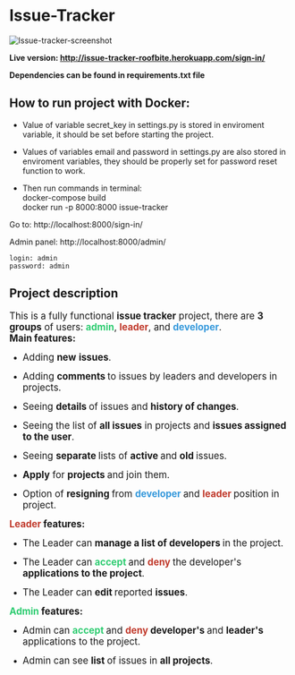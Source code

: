 # Issue-Tracker
![Issue-tracker-screenshot](https://user-images.githubusercontent.com/85451799/132257394-008c47b4-1aa6-4219-9ed1-00a11ed195c4.png)

**Live version: http://issue-tracker-roofbite.herokuapp.com/sign-in/**

**Dependencies can be found in requirements.txt file**

## How to run project with Docker: <br>

- Value of variable secret_key in settings.py is stored in enviroment variable, it should be set before starting the project.
- Values of variables email and password in settings.py are also stored in enviroment variables, they should be properly set for password reset function to work.

- Then run commands in terminal: <br>
docker-compose build  <br>
docker run -p 8000:8000 issue-tracker

Go to: http://localhost:8000/sign-in/

Admin panel: http://localhost:8000/admin/

    login: admin
    password: admin


## Project description

<p><span style="font-size:1.2em">This is a fully functional <strong>issue tracker</strong> project, there are
            <strong>3
                groups</strong> of users: <span style="color:#2ecc71"><strong>admin</strong></span>, <span
                style="color:#c0392b"><strong>leader</strong></span>, and <span
                style="color:#3498db"><strong>developer</strong></span>.<br /><strong>Main features:</strong></span></p>
    <ul>
        <li>
            <p><span style="font-size:1.2em">Adding <strong>new</strong> <strong>issues</strong>.</span></p>
        </li>
        <li>
            <p><span style="font-size:1.2em">Adding <strong>comments </strong>to issues by leaders and developers in
                    projects.</span></p>
        </li>
        <li>
            <p><span style="font-size:1.2em">Seeing <strong>details </strong>of issues and <strong>history of
                        changes</strong>.</span></p>
        </li>
        <li>
            <p><span style="font-size:1.2em">Seeing the list of <strong>all issues</strong> in projects and <strong>issues
                        assigned to the user</strong>.</span></p>
        </li>
        <li>
            <p><span style="font-size:1.2em">Seeing <strong>separate </strong>lists of <strong>active </strong>and
                    <strong>old </strong>issues.</span></p>
        </li>
        <li>
            <p><span style="font-size:1.2em"><strong>Apply</strong> for <strong>projects </strong>and join them.</span>
            </p>
        </li>
        <li>
            <p><span style="font-size:1.2em">
                    Option of <strong>resigning </strong>from <strong><span style="color:#3498db">developer
                        </span></strong>and <strong><span style="color:#c0392b">leader </span></strong>position in
                    project.</span></p>
        </li>
    </ul>
    <p><span style="font-size:1.2em"><strong><span style="color:#c0392b">
                    Leader </span>features:</strong></span></p>
    <ul>
        <li>
            <p><span style="font-size:1.2em">The Leader can <strong>manage a list of developers </strong>in the project.</span>
            </p>
        </li>
        <li>
            <p><span style="font-size:1.2em">The Leader can <strong><span style="color:#2ecc71">accept </span></strong>and
                    <strong><span style="color:#c0392b">deny </span></strong>the developer's <strong>applications to the
                        project</strong>.</span></p>
        </li>
        <li>
            <p><span style="font-size:1.2em">The Leader can <strong>edit </strong>reported <strong>issues</strong>.</span>
            </p>
        </li>
    </ul>
    <p><span style="font-size:1.2em"><strong><span style="color:#2ecc71">Admin </span>features:</strong></span></p>
    <ul>
        <li>
            <p><span style="font-size:1.2em">Admin can&nbsp;<strong><span style="color:#2ecc71">accept
                        </span></strong>and
                    <strong><span style="color:#c0392b">deny&nbsp;</span>developer's </strong>and <strong>leader's
                    </strong>applications to the project.</span></p>
        </li>
        <li>
            <p><span style="font-size:1.2em">Admin can see <strong>list </strong>of issues in <strong>all
                        projects</strong>.</span></p>
        </li>
